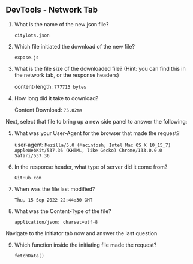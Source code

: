 ## DevTools - Network Tab

1. What is the name of the new json file?

    `citylots.json`

2. Which file initiated the download of the new file?

    `expose.js`

3. What is the file size of the downloaded file? (Hint: you can find this in the network tab, or the response headers)

    content-length: `777713 bytes`

4. How long did it take to download?

    Content Download: `75.02ms`

Next, select that file to bring up a new side panel to answer the following:

5. What was your User-Agent for the browser that made the request?

    user-agent: `Mozilla/5.0 (Macintosh; Intel Mac OS X 10_15_7) AppleWebKit/537.36 (KHTML, like Gecko) Chrome/133.0.0.0 Safari/537.36`

6. In the response header, what type of server did it come from?

    `GitHub.com`

7. When was the file last modified?

    `Thu, 15 Sep 2022 22:44:30 GMT`

8. What was the Content-Type of the file?

    `application/json; charset=utf-8`

Navigate to the Initiator tab now and answer the last question

9. Which function inside the initiating file made the request?

    `fetchData()`